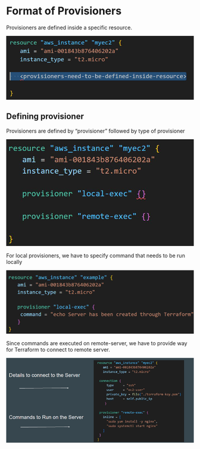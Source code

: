 # Format of Provisioners

Provisioners are defined inside a specific resource.

![MY Image](images/image1.png)

## Defining provisioner
Provisioners are defined by “provisioner” followed by type of provisioner

![MY Image](images/image2.png)

For local provisioners, we have to specify command that needs to be run locally

![MY Image](images/image3.png)

Since commands are executed on remote-server, we have to provide way for
Terraform to connect to remote server.

![MY Image](images/image4.png)



